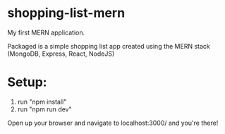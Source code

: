 # shopping-list-mern
My first MERN application.

Packaged is a simple shopping list app created using the MERN stack (MongoDB, Express, React, NodeJS)

# Setup:
1. run "npm install"
2. run "npm run dev"

Open up your browser and navigate to localhost:3000/ and you're there!
